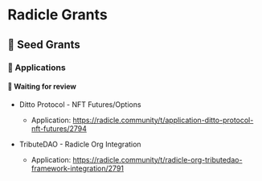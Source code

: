 # Radicle Grants

## 🌱 Seed Grants 

### 📝 Applications 

#### 🧐 Waiting for review
* Ditto Protocol - NFT Futures/Options 
  * Application: https://radicle.community/t/application-ditto-protocol-nft-futures/2794
  
* TributeDAO - Radicle Org Integration
  * Application: https://radicle.community/t/radicle-org-tributedao-framework-integration/2791
